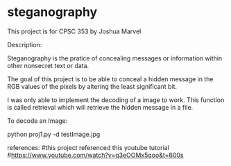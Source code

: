 # steganography

This project is for CPSC 353 by Joshua Marvel

Description: 

Steganography is the pratice of concealing messages or information within other nonsecret text or data.

The goal of this project is to be able to conceal a hidden message in the RGB values of the pixels by altering the least significant bit.  

I was only able to implement the decoding of a image to work.  This function is called retrieval which will retrieve the hidden message in a file.  

To decode an Image:

python proj1.py -d testImage.jpg

references: #this project referenced this youtube tutorial
#https://www.youtube.com/watch?v=q3eOOMx5qoo&t=600s
